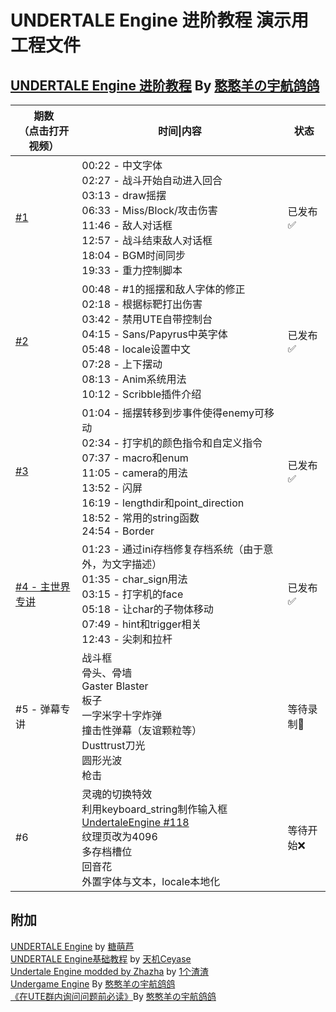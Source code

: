 # UNDERTALE Engine 进阶教程 演示用工程文件

## <a href="https://space.bilibili.com/252906762/channel/collectiondetail?sid=816930">UNDERTALE Engine 进阶教程</a> By <a href="https://space.bilibili.com/252906762">憨憨羊の宇航鸽鸽</a><br>
|期数<br>（点击打开视频）|时间\|内容|状态|
|-|-|-|
|<a href="https://www.bilibili.com/video/BV13d4y1K72G/">#1</a>|00:22 - 中文字体<br>02:27 - 战斗开始自动进入回合<br>03:13 - draw摇摆<br>06:33 - Miss/Block/攻击伤害<br>11:46 - 敌人对话框<br>12:57 - 战斗结束敌人对话框<br>18:04 - BGM时间同步<br>19:33 - 重力控制脚本|已发布✅|
|<a href="https://www.bilibili.com/video/BV1n84y1i73h/">#2</a>|00:48 - #1的摇摆和敌人字体的修正<br>02:18 - 根据标靶打出伤害<br>03:42 - 禁用UTE自带控制台<br>04:15 - Sans/Papyrus中英字体<br>05:48 - locale设置中文<br>07:28 - 上下摆动<br>08:13 - Anim系统用法<br>10:12 - Scribble插件介绍|已发布✅|
|<a href="https://www.bilibili.com/video/BV19h411c7k1/">#3</a>|01:04 - 摇摆转移到步事件使得enemy可移动<br>02:34 - 打字机的颜色指令和自定义指令<br>07:37 - macro和enum<br>11:05 - camera的用法<br>13:52 - 闪屏<br>16:19 - lengthdir和point_direction<br>18:52 - 常用的string函数<br>24:54 - Border|已发布✅|
|<a href="https://www.bilibili.com/video/BV1JN411h7xP/">#4 - 主世界专讲</a>|01:23 - 通过ini存档修复存档系统（由于意外，为文字描述）<br>01:35 - char_sign用法<br>03:15 - 打字机的face<br>05:18 - 让char的子物体移动<br>07:49 - hint和trigger相关<br>12:43 - 尖刺和拉杆|已发布✅|
#5 - 弹幕专讲|战斗框<br>骨头、骨墙<br>Gaster Blaster<br>板子<br>一字米字十字炸弹<br>撞击性弹幕（友谊颗粒等）<br>Dusttrust刀光<br>圆形光波<br>枪击|等待录制🎥|
#6|灵魂的切换特效<br>利用keyboard_string制作输入框<br><a href="https://github.com/TML233/UndertaleEngine/pull/118">UndertaleEngine #118</a><br>纹理页改为4096<br>多存档槽位<br>回音花<br>外置字体与文本，locale本地化|等待开始❌|
## 附加
<a href=https://github.com/TML233/UndertaleEngine>UNDERTALE Engine</a> by <a href=https://github.com/TML233>糖萌芦</a><br>
<a href=https://www.bilibili.com/video/BV1V5411o7BX>UNDERTALE Engine基础教程</a> by <a href=https://space.bilibili.com/512943967>天机Ceyase</a><br>
<a href=https://github.com/onezhazha233/Undertale-Engine-modded-by-Zhazha>Undertale Engine modded by Zhazha</a> by <a href=https://space.bilibili.com/25245703>1个渣渣</a><br>
<a href="https://github.com/SheepYhangCN/UndergameEngine">Undergame Engine</a> By <a href="https://space.bilibili.com/252906762">憨憨羊の宇航鸽鸽</a><br>
<a href="https://github.com/SheepYhangCN/ReadBeforeAskingQuestionsInUTEGroup/blob/main/README.md">《在UTE群内询问问题前必读》</a>By <a href="https://space.bilibili.com/252906762">憨憨羊の宇航鸽鸽</a>